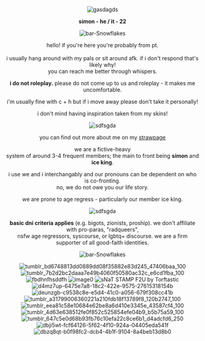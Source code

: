 <div align="center">

![gasdagds](https://github.com/user-attachments/assets/99e39d8f-ea15-4a99-8c65-1896cffa066b)

**simon - he / it - 22** 

![bar-Snowflakes](https://github.com/user-attachments/assets/eddbfcd4-9ccb-43e5-9e35-e5b5cf576486)


hello! if you're here you're probably from pt. <br><br> i usually hang around with my pals or sit around afk. if i don't respond that's likely why!<br> you can reach me better through whispers.

**i do not roleplay.** please do not come up to us and roleplay - it makes me uncomfortable.

i'm usually fine with c + h but if i move away please don't take it personally!

i don't mind having inspiration taken from my skins!


![sdfsgda](https://github.com/user-attachments/assets/0228b23c-21fb-4ccc-8757-3b0a1ef52798)



you can find out more about me on my [strawpage](https://crtvirus.straw.page/)

we are a fictive-heavy<br>system of around 3-4 frequent members; the main to front being **simon** and **ice king**.

i use we and i interchangably and our pronouns can be dependent on who is co-fronting.<br>no, we do not owe you our life story.

we are prone to age regress - particularly our member ice king.


![sdfsgda](https://github.com/user-attachments/assets/0228b23c-21fb-4ccc-8757-3b0a1ef52798)


**basic dni criteria applies** (e.g. bigots, zionists, proship). we don't affiliate with pro-paras, "radqueers", <br>nsfw age regressors, syscourse, or lgbtq+ discourse. we are a firm supporter of all good-faith identities.

![bar-Snowflakes](https://github.com/user-attachments/assets/eddbfcd4-9ccb-43e5-9e35-e5b5cf576486)

![tumblr_bd6748813dd0889dd08f35882e83d245_47406baa_100](https://github.com/user-attachments/assets/69ad8ac2-3e39-405f-a0ff-62248ea20977)
![tumblr_7b2d2bc2daaa7e49b4060f50580ac32c_e6cd1fba_100](https://github.com/user-attachments/assets/8174f71b-195e-4966-ba25-d2a7eb5a3c0a)
![fbdhnfhsddfh](https://github.com/user-attachments/assets/4f7b2b80-aea7-477c-bc54-e4876f1fe7b1)
![image0](https://github.com/user-attachments/assets/48ad0008-2ed8-4bad-9c12-1c49f4cb45b7)
![sNaT STAMP F2U by Torftastic](https://github.com/user-attachments/assets/2ad9b770-4ead-4b12-b279-5c044aa81053)
<br>![d4mz7up-6475e7a8-18c2-422e-9575-27615318154b](https://github.com/user-attachments/assets/794534ec-8c9e-4ef0-bd1e-73030c792a4d)
![deunzgb-c9538c8e-e5d4-41c0-a056-679f308cc41b](https://github.com/user-attachments/assets/c4fea70e-a7d6-4e7d-9584-e894a52b876a)
![tumblr_a31799006360221a210fdb18f13789f8_120b2747_100](https://github.com/user-attachments/assets/d3022bdf-baea-4325-a6d3-74a5e7343efc)
![tumblr_eea81c58e10684e62be8a6d410e3345e_43587cf4_100](https://github.com/user-attachments/assets/c23ba940-a93a-4e5d-b688-d83b189f61bb)
![tumblr_4d63e638512fe0f852c525854efe04b9_b5b75a59_100](https://github.com/user-attachments/assets/eabba747-82d4-49e5-8326-ac809d2498ec)
<br>![tumblr_647c5e0d68b93fb76c10efa22c8ce6b1_d4adcfd6_250](https://github.com/user-attachments/assets/3baea43d-2268-435f-8e13-89899047e122)
![dbji5wt-fcf64126-5f62-4f10-924a-04405eda541f](https://github.com/user-attachments/assets/04375505-5a4e-4dd5-ae18-470c6835c862)
![dbzq8qt-b0f98fc2-dcb4-4b1f-9104-8a4beb13d8b0](https://github.com/user-attachments/assets/20a06b13-c240-4609-90d9-a99da05d880c)
